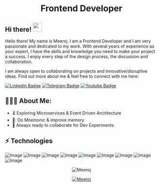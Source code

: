<h1 align="center">Frontend Developer</h1>

## Hi there! <img src="https://raw.githubusercontent.com/aemmadi/aemmadi/master/wave.gif" width="30px">

Hello there! My name is Meeroj. I am a Frontend Developer and I am very passionate and dedicated to my work. With several years of experience as your expert, I have the skills and knowledge you need to make your project a success. I enjoy every step of the design process, the discussion and collaboration.

I am always open to collaborating on projects and innovative/disruptive ideas. Find out more about me & feel free to connect with me here:

[![Linkedin Badge](https://img.shields.io/badge/-Merojiddin_Sirojiddinov-blue?style=flat-square&logo=Linkedin&logoColor=white&link=https://www.linkedin.com/in/Merojiddin_Sirojiddinov-100845186/)](https://www.linkedin.com/in/me-rojiddin-sirojiddinov-7234202b2/) 
[![Telegram Badge](https://img.shields.io/badge/@MerojiddinSirojiddinov-2CA5E0?style=flat-square&logo=telegram&logoColor=white&link=https://t.me/MerojiddinSirojiddinov)](https://t.me/MerojiddinSirojiddinov) 
[![Youtube Badge](https://img.shields.io/badge/@sirojiddinovmerojiddin-FF0004?style=flat-square&logo=youtube&logoColor=white&link=https://www.youtube.com/@sirojiddinovmerojiddin)](https://www.youtube.com/@sirojiddinovmerojiddin)

  
<h2 align="left">👨🏻‍💻 About Me:</h2>


- :hourglass_flowing_sand:  Exploring Microservices & Event Driven Architecture
- 🧠: Do Mnemonic & improve memory
- :rocket: Always ready to collaborate for Dev Experiments

## ⚡ Technologies

![Image](https://img.shields.io/badge/JavaScript-323330?style=for-the-badge&logo=javascript&logoColor=F7DF1E)
![Image](https://img.shields.io/badge/Tailwind_CSS-38B2AC?style=for-the-badge&logo=tailwind-css&logoColor=white)
![Image](https://img.shields.io/badge/Linux-FCC624?style=for-the-badge&logo=linux&logoColor=black)
![Image](https://img.shields.io/badge/Git-F05032?style=for-the-badge&logo=git&logoColor=white)
![Image](https://img.shields.io/badge/-HTML5-E34F26?style=for-the-badge&logo=html5&logoColor=white)
![Image](https://img.shields.io/badge/-CSS3-1572B6?style=for-the-badge&logo=css3)
![Image](https://img.shields.io/badge/-Bootstrap-563D7C?style=for-the-badge&logo=bootstrap)
![Image](https://img.shields.io/badge/Git-F05032?style=for-the-badge&logo=git&logoColor=white)
![Image](https://img.shields.io/badge/Figma-F24E1E?style=for-the-badge&logo=figma&logoColor=white)

<p align="center"> <img src="https://github-readme-stats.vercel.app/api?username=meeroj&show_icons=true&theme=gotham" alt="Meeroj" />

<p align="center"> <a href="https://github.com/ryo-ma/github-profile-trophy"><img src="https://github-profile-trophy.vercel.app/?username=Meeroj&theme=onestar&row=1&margin-w=15&margin-h=15&no-bg=true" alt="Meeroj" /></a> </p>
